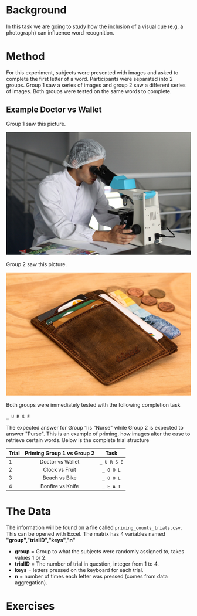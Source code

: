 # Background

In this task we are going to study how the inclusion of a visual cue (e.g, a photograph) can influence word recognition.  

# Method

For this experiment, subjects were presented with images and asked to complete the first letter of a word. Participants were separated into 2 groups. Group 1 saw a series of images and group 2 saw a different series of images. Both groups were tested on the same words to complete.

## Example Doctor vs Wallet

Group 1 saw this picture.

![](https://github.com/matiasandina/NATSCI191/blob/master/Fall2017/images/doctor.jpg)

Group 2 saw this picture. 

![](https://github.com/matiasandina/NATSCI191/blob/master/Fall2017/images/wallet.jpg)

Both groups were immediately tested with the following completion task

`_ U R S E`

The expected answer for Group 1 is "Nurse" while Group 2 is expected to answer "Purse". This is an example of priming, how images alter the ease to retrieve certain words. Below is the complete trial structure

| Trial        | Priming Group 1 vs Group 2          | Task           |
| ------------- |:-------------:|:-------------:|
| 1      |    Doctor vs Wallet  | `_ U R S E` | 
| 2      |    Clock vs Fruit | `_ O O L` |
| 3      |    Beach vs  Bike | `_ O O L` |
| 4      |    Bonfire vs Knife | `_ E A T` |

# The Data

The information will be found on a file called `priming_counts_trials.csv`. This can be opened with Excel. The matrix has 4 variables named **"group","trialID","keys","n"**

* **group** = Group to what the subjects were randomly assigned to, takes values 1 or 2.
* **trialID** = The number of trial in question, integer from 1 to 4.
* **keys** = letters pressed on the keyboard for each trial.
* **n** = number of times each letter was pressed (comes from data aggregation).

# Exercises
